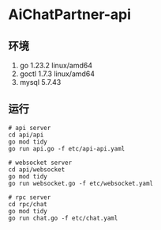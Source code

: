 <!--
 * @Author: Leeson
 * @Date: 2024-11-24 00:37:56
-->
# AiChatPartner-api

## 环境
1. go 1.23.2 linux/amd64
2. goctl 1.7.3 linux/amd64
3. mysql 5.7.43

## 运行

```shell
# api server
cd api/api
go mod tidy
go run api.go -f etc/api-api.yaml

# websocket server
cd api/websocket
go mod tidy
go run websocket.go -f etc/websocket.yaml

# rpc server
cd rpc/chat
go mod tidy
go run chat.go -f etc/chat.yaml
```
